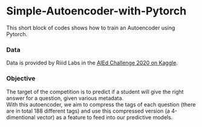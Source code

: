 # Simple-Autoencoder-with-Pytorch
This short block of codes shows how to train an Autoencoder using Pytorch.

### Data
Data is provided by Riiid Labs in the [AIEd Challenge 2020 on Kaggle](https://www.kaggle.com/c/riiid-test-answer-prediction/data).

### Objective
The target of the competition is to predict if a student will give the right answer for a question, given various metadata. \
With this autoencoder, we aim to compress the tags of each question (there are in total 188 different tags) and use this compressed version (a 4-dimentional vector) as a feature to feed into our predictive models.
